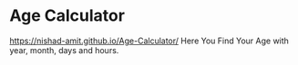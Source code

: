 # Age Calculator
https://nishad-amit.github.io/Age-Calculator/
 Here You Find Your Age with year, month, days and hours.
